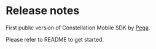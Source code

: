 # Release notes

First public version of Constellation Mobile SDK by [Pega](https://pega.com).

Please refer to README to get started.
